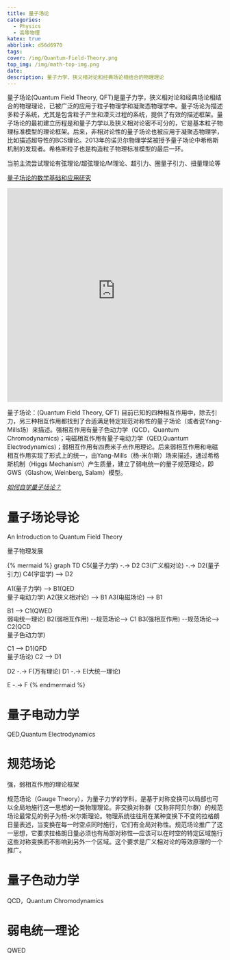 ```yaml
---
title: 量子场论
categories:
  - Physics
  - 高等物理
katex: true
abbrlink: d56d6970
tags:
cover: /img/Quantum-Field-Theory.png
top_img: /img/math-top-img.png
date:
description: 量子力学、狭义相对论和经典场论相结合的物理理论
---
```


量子场论(Quantum Field Theory, QFT)是量子力学，狭义相对论和经典场论相结合的物理理论，已被广泛的应用于粒子物理学和凝聚态物理学中。量子场论为描述多粒子系统，尤其是包含粒子产生和湮灭过程的系统，提供了有效的描述框架。量子场论的最初建立历程是和量子力学以及狭义相对论密不可分的，它是基本粒子物理标准模型的理论框架。后来，非相对论性的量子场论也被应用于凝聚态物理学，比如描述超导性的BCS理论。2013年的诺贝尔物理学奖被授予量子场论中希格斯机制的发现者。希格斯粒子也是构造粒子物理标准模型的最后一环。

当前主流尝试理论有弦理论/超弦理论/M理论、超引力、圈量子引力、扭量理论等

[量子场论的数学基础和应用研究](https://zhuanlan.zhihu.com/p/24671230)

<iframe src="https://warehouse-1310574346.cos.ap-shanghai.myqcloud.com/images/physics/One_galaxy_Lede.mp4?autoplay=0" title='宇宙' scrolling="no" border="0" frameborder="no"
  framespacing="0" allowfullscreen="true" width="100%;" height="500"> </iframe>



量子场论：(Quantum Field Theory, QFT) 目前已知的四种相互作用中，除去引力，另三种相互作用都找到了合适满足特定规范对称性的量子场论（或者说Yang-Mills场）来描述。强相互作用有量子色动力学（QCD，Quantum Chromodynamics)；电磁相互作用有量子电动力学（QED,Quantum Electrodynamics)；弱相互作用有四费米子点作用理论。后来弱相互作用和电磁相互作用实现了形式上的统一，由Yang-Mills（杨-米尔斯）场来描述，通过希格斯机制（Higgs Mechanism）产生质量，建立了弱电统一的量子规范理论，即GWS（Glashow, Weinberg, Salam）模型。

[*如何自学量子场论？*](https://www.zhihu.com/question/24209758/answer/248307405)

# 量子场论导论

An Introduction to Quantum Field Theory



量子物理发展

{% mermaid %}
graph TD
C5(量子力学) -.-> D2
C3(广义相对论) -.-> D2(量子引力)
C4(宇宙学) --> D2

A1(量子力学) --> B1(QED<br />量子电动力学)
A2(狭义相对论) --> B1
A3(电磁场论) --> B1

B1 --> C1(QWED<br />弱电统一理论)
B2(弱相互作用) --规范场论--> C1
B3(强相互作用) --规范场论--> C2(QCD<br />量子色动力学)

C1 --> D1(QFD<br />量子场论)
C2 --> D1

D2 -.-> F(万有理论)
D1 -.-> E(大统一理论)

E -.-> F
{% endmermaid %}



# 量子电动力学

QED,Quantum Electrodynamics

# 规范场论

强，弱相互作用的理论框架

规范场论（Gauge Theory），为量子力学的学科，是基于对称变换可以局部也可以全局地施行这一思想的一类物理理论。非交换对称群（又称非阿贝尔群）的规范场论最常见的例子为杨-米尔斯理论。物理系统往往用在某种变换下不变的拉格朗日量表述，当变换在每一时空点同时施行，它们有全局对称性。规范场论推广了这一思想，它要求拉格朗日量必须也有局部对称性—应该可以在时空的特定区域施行这些对称变换而不影响到另外一个区域。这个要求是广义相对论的等效原理的一个推广。

# 量子色动力学

QCD，Quantum Chromodynamics

# 弱电统一理论

QWED
